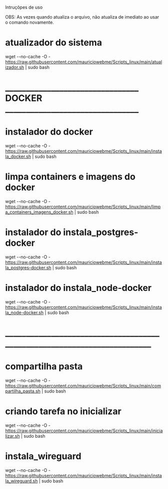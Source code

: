Intruçõpes de uso

OBS: As vezes quando atualiza o arquivo, não atualiza de imediato ao usar o comando novamente.

# atualizador do sistema
wget --no-cache -O - https://raw.githubusercontent.com/mauriciowebme/Scripts_linux/main/atualizador.sh | sudo bash

# ________________________________ DOCKER ________________________________ #

# instalador do docker 
wget --no-cache -O - https://raw.githubusercontent.com/mauriciowebme/Scripts_linux/main/instala_docker.sh | sudo bash

# limpa containers e imagens do docker 
wget --no-cache -O - https://raw.githubusercontent.com/mauriciowebme/Scripts_linux/main/limpa_containers_imagens_docker.sh | sudo bash

# instalador do instala_postgres-docker 
wget --no-cache -O - https://raw.githubusercontent.com/mauriciowebme/Scripts_linux/main/instala_postgres-docker.sh | sudo bash

# instalador do instala_node-docker 
wget --no-cache -O - https://raw.githubusercontent.com/mauriciowebme/Scripts_linux/main/instala_node-docker.sh | sudo bash

# ________________________________________________________________________ #

# compartilha pasta
wget --no-cache -O - https://raw.githubusercontent.com/mauriciowebme/Scripts_linux/main/compartilha_pasta.sh | sudo bash

# criando tarefa no inicializar
wget --no-cache -O - https://raw.githubusercontent.com/mauriciowebme/Scripts_linux/main/inicializar.sh | sudo bash

# instala_wireguard
wget --no-cache -O - https://raw.githubusercontent.com/mauriciowebme/Scripts_linux/main/instala_wireguard.sh | sudo bash
